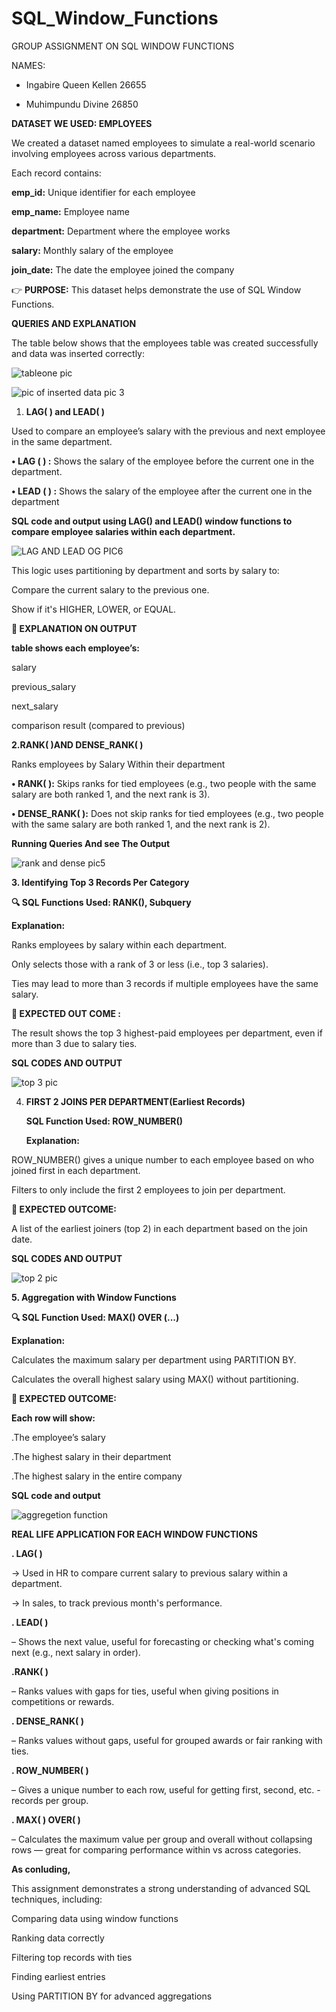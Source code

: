 # SQL_Window_Functions
GROUP ASSIGNMENT ON SQL WINDOW FUNCTIONS

NAMES:
- Ingabire Queen Kellen 26655
  
- Muhimpundu Divine 26850

 **DATASET WE  USED: EMPLOYEES**
 
We created a dataset named employees to simulate a real-world scenario involving employees across various departments.

Each record contains:

**emp_id:** Unique identifier for each employee

**emp_name:** Employee name

**department:** Department where the employee works

**salary:** Monthly salary of the employee

**join_date:** The date the employee joined the company

👉 **PURPOSE:** This dataset helps demonstrate the use of SQL Window Functions.
 
**QUERIES AND EXPLANATION**

The table below shows that the employees table was created successfully and data was inserted correctly:

![tableone pic](https://github.com/user-attachments/assets/1485820d-f5f7-43c6-9ceb-605abe31c80e)

![pic of inserted data pic 3](https://github.com/user-attachments/assets/bf43591c-0a76-457f-b9a4-52a7573b361c)


1. **LAG( ) and LEAD( )**
   
Used to compare an employee’s salary with the previous and next employee in the same department.

**•	LAG ( ) :** Shows the salary of the employee before the current one in the department.

**•	LEAD ( ) :** Shows the salary of the employee after the current one in the department

**SQL code and output using LAG() and LEAD() window functions to compare employee salaries within each department.**

![LAG AND LEAD OG PIC6](https://github.com/user-attachments/assets/4ab8f75d-0272-457c-8bf5-f2744c8a7553)

This logic uses partitioning by department and sorts by salary to:

Compare the current salary to the previous one.

Show if it's HIGHER, LOWER, or EQUAL.

**🎯 EXPLANATION ON OUTPUT**

**table  shows each employee’s:**

salary

previous_salary

next_salary

comparison result (compared to previous)

  **2.RANK( )AND DENSE_RANK( )**
  
  Ranks employees by Salary Within their department 
  
  
  **•	RANK( ):** Skips ranks for tied employees (e.g., two people with the same salary are both ranked 1, and the next rank is 3).
  
  **•	DENSE_RANK( ):** Does not skip ranks for tied employees (e.g., two people with the same salary are both ranked 1, and the next rank is 2).
  

  
   **Running Queries And see The Output**
   
   ![rank and dense pic5](https://github.com/user-attachments/assets/218ee13c-a20c-4d1e-a9f4-be6ef5a7a341)

     

**3. Identifying Top 3 Records Per Category**
   
**🔍 SQL Functions Used: RANK(), Subquery**

**Explanation:**

Ranks employees by salary within each department.

Only selects those with a rank of 3 or less (i.e., top 3 salaries).

Ties may lead to more than 3 records if multiple employees have the same salary.

**🎯 EXPECTED OUT COME :**

The result shows the top 3 highest-paid employees per department, even if more than 3 due to salary ties.

**SQL CODES AND OUTPUT**

 ![top 3 pic](https://github.com/user-attachments/assets/fe38ca89-23f7-4201-acd6-d9585e1c2763)

 4. **FIRST 2 JOINS PER DEPARTMENT(Earliest Records)**
    
    **SQL Function Used: ROW_NUMBER()**
    
     **Explanation:**
    
ROW_NUMBER() gives a unique number to each employee based on who joined first in each department.

Filters to only include the first 2 employees to join per department.

**🎯 EXPECTED OUTCOME:**

A list of the earliest joiners (top 2) in each department based on the join date.

**SQL CODES AND OUTPUT**

![top 2 pic](https://github.com/user-attachments/assets/adfb2d73-e297-4f5a-a7a8-9e7e89318eac)


**5. Aggregation with Window Functions**
   
**🔍 SQL Function Used: MAX() OVER (...)** 

**Explanation:**

Calculates the maximum salary per department using PARTITION BY.

Calculates the overall highest salary using MAX() without partitioning.

**🎯 EXPECTED OUTCOME:**

**Each row will show:**

.The employee’s salary

.The highest salary in their department

.The highest salary in the entire company
   
   **SQL code and output**
   
   ![aggregetion function](https://github.com/user-attachments/assets/36fa6d42-61bd-4a19-bbcb-bb96a154a6c7)

   

  **REAL LIFE APPLICATION  FOR EACH WINDOW FUNCTIONS**
  
  **. LAG( )**
  
→ Used in HR to compare current salary to previous salary within a department.

→ In sales, to track previous month's performance.

**. LEAD( )**

– Shows the next value, useful for forecasting or checking what's coming next (e.g., next salary in order).

**.RANK( )**

– Ranks values with gaps for ties, useful when giving positions in competitions or rewards.

**. DENSE_RANK( )**

– Ranks values without gaps, useful for grouped awards or fair ranking with ties.

**. ROW_NUMBER( )**

– Gives a unique number to each row, useful for getting first, second, etc.
-records per group.

**. MAX( ) OVER( )**

– Calculates the maximum value per group and overall without collapsing rows
— great for comparing performance within vs across categories.

**As conluding,**

This assignment demonstrates a strong understanding of advanced SQL techniques, including:

Comparing data using window functions

Ranking data correctly

Filtering top records with ties

Finding earliest entries

Using PARTITION BY for advanced aggregations






  
   

   
     
 
   
   

   

  
  
 



       
